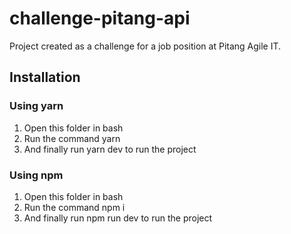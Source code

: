 # challenge-pitang-api

Project created as a challenge for a job position at Pitang Agile IT.

## Installation 
### Using yarn

1. Open this folder in bash
2. Run the command yarn
3. And finally run yarn dev to run the project

### Using npm

1. Open this folder in bash
2. Run the command npm i
3. And finally run npm run dev to run the project
